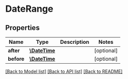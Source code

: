 # DateRange

## Properties
Name | Type | Description | Notes
------------ | ------------- | ------------- | -------------
**after** | [**\DateTime**](Date.md) |  | [optional] 
**before** | [**\DateTime**](Date.md) |  | [optional] 

[[Back to Model list]](../README.md#documentation-for-models) [[Back to API list]](../README.md#documentation-for-api-endpoints) [[Back to README]](../README.md)


